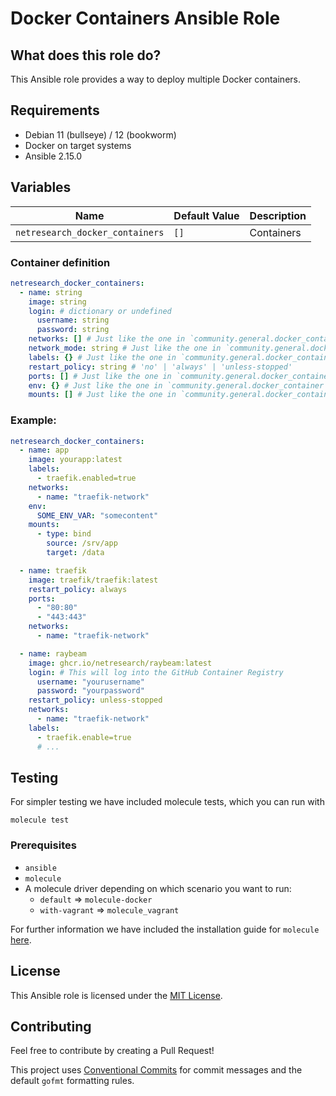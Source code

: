 # Docker Containers Ansible Role

## What does this role do?

This Ansible role provides a way to deploy multiple Docker containers.

## Requirements

- Debian 11 (bullseye) / 12 (bookworm)
- Docker on target systems
- Ansible 2.15.0

## Variables

| Name                            | Default Value | Description |
| ------------------------------- | ------------- | ----------- |
| `netresearch_docker_containers` | `[]`          | Containers  |

### Container definition

```yml
netresearch_docker_containers:
  - name: string
    image: string
    login: # dictionary or undefined
      username: string
      password: string
    networks: [] # Just like the one in `community.general.docker_container`
    network_mode: string # Just like the one in `community.general.docker_container`
    labels: {} # Just like the one in `community.general.docker_container`
    restart_policy: string # 'no' | 'always' | 'unless-stopped'
    ports: [] # Just like the one in `community.general.docker_container`
    env: {} # Just like the one in `community.general.docker_container`
    mounts: [] # Just like the one in `community.general.docker_container`
```

### Example:

```yml
netresearch_docker_containers:
  - name: app
    image: yourapp:latest
    labels:
      - traefik.enabled=true
    networks:
      - name: "traefik-network"
    env:
      SOME_ENV_VAR: "somecontent"
    mounts:
      - type: bind
        source: /srv/app
        target: /data

  - name: traefik
    image: traefik/traefik:latest
    restart_policy: always
    ports:
      - "80:80"
      - "443:443"
    networks:
      - name: "traefik-network"

  - name: raybeam
    image: ghcr.io/netresearch/raybeam:latest
    login: # This will log into the GitHub Container Registry
      username: "yourusername"
      password: "yourpassword"
    restart_policy: unless-stopped
    networks:
      - name: "traefik-network"
    labels:
      - traefik.enable=true
      # ...
```

## Testing

For simpler testing we have included molecule tests, which you can run with

```shell
molecule test
```

### Prerequisites

- `ansible`
- `molecule`
- A molecule driver depending on which scenario you want to run:
  - `default` => `molecule-docker`
  - `with-vagrant` => `molecule_vagrant`

For further information we have included the installation guide for `molecule` [here](./molecule/default/INSTALL.rst).

## License

This Ansible role is licensed under the [MIT License](./LICENSE).

## Contributing

Feel free to contribute by creating a Pull Request!

This project uses [Conventional Commits](https://www.conventionalcommits.org/en/v1.0.0/) for commit messages and the default `gofmt` formatting rules.
